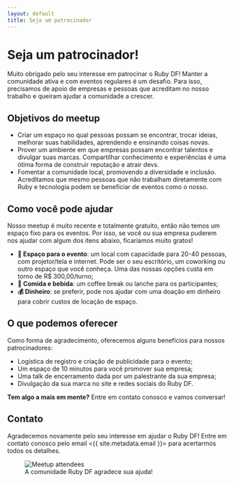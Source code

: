 ```yaml
---
layout: default
title: Seja um patrocinador
---
```


# Seja um patrocinador!

Muito obrigado pelo seu interesse em patrocinar o Ruby DF! Manter a comunidade
ativa e com eventos regulares é um desafio. Para isso, precisamos de apoio de
empresas e pessoas que acreditam no nosso trabalho e queiram ajudar a comunidade
a crescer.

## Objetivos do meetup

- Criar um espaço no qual pessoas possam se encontrar, trocar ideias, melhorar
suas habilidades, aprendendo e ensinando coisas novas.
- Prover um ambiente em que empresas possam encontrar talentos e divulgar suas
marcas. Compartilhar conhecimento e experiências é uma ótima forma de construir
reputação e atrair devs.
- Fomentar a comunidade local, promovendo a diversidade e inclusão. Acreditamos
que mesmo pessoas que não trabalham diretamente com Ruby e tecnologia podem se
beneficiar de eventos como o nosso.

## Como você pode ajudar

Nosso meetup é muito recente e totalmente gratuito, então não temos um espaço
fixo para os eventos. Por isso, se você ou sua empresa puderem nos ajudar com
algum dos itens abaixo, ficaríamos muito gratos!

- **🎤 Espaço para o evento**: um local com capacidade para 20-40 pessoas, com
  projetor/tela e internet. Pode ser o seu escritório, um coworking ou outro
  espaço que você conheça. Uma das nossas opções custa em torno de R$ 300,00/turno;
- **🍩 Comida e bebida**: um coffee break ou lanche para os participantes;
- **💰 Dinheiro**: se preferir, pode nos ajudar com uma doação em dinheiro para
  cobrir custos de locação de espaço.

## O que podemos oferecer

Como forma de agradecimento, oferecemos alguns benefícios para nossos patrocinadores:

- Logística de registro e criação de publicidade para o evento;
- Um espaço de 10 minutos para você promover sua empresa;
- Uma talk de encerramento dada por um palestrante da sua empresa;
- Divulgação da sua marca no site e redes sociais do Ruby DF.

**Tem algo a mais em mente?** Entre em contato conosco e vamos conversar!

## Contato

Agradecemos novamente pelo seu interesse em ajudar o Ruby DF! Entre em contato
conosco pelo email <{{ site.metadata.email }}> para acertarmos todos os
detalhes.

<figure>
  <img class="block rounded-lg max-h-80 mx-auto" src="{{ '/images/events/2024-02.jpg' | relative_url }}" alt="Meetup attendees" alt="The Ruby DF community at a meetup">
  <figcaption class="text-center text-sm text-gray-600">A comunidade Ruby DF agradece sua ajuda!</figcaption>
</figure>
